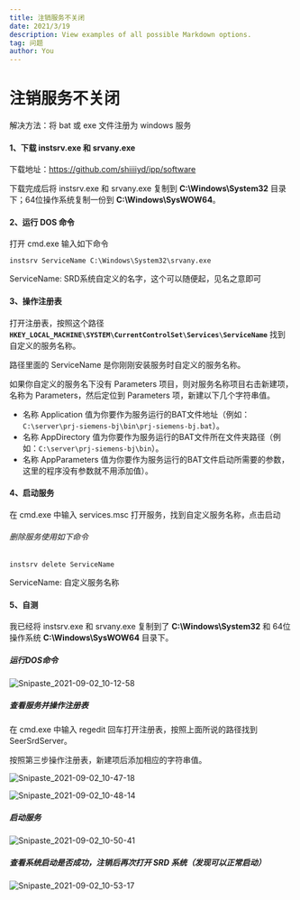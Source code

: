 ```yaml
---
title: 注销服务不关闭
date: 2021/3/19
description: View examples of all possible Markdown options.
tag: 问题
author: You
---
```


# 注销服务不关闭

解决方法：将 bat 或 exe 文件注册为 windows 服务

#### 1、下载 instsrv.exe 和 srvany.exe

下载地址：https://github.com/shiiiiyd/ipp/software

下载完成后将 instsrv.exe 和 srvany.exe 复制到 **C:\Windows\System32** 目录下；64位操作系统复制一份到 **C:\Windows\SysWOW64**。

#### 2、运行 DOS 命令

打开 cmd.exe 输入如下命令

~~~ABAP
instsrv ServiceName C:\Windows\System32\srvany.exe
~~~

ServiceName:  SRD系统自定义的名字，这个可以随便起，见名之意即可

#### 3、操作注册表

打开注册表，按照这个路径 **`HKEY_LOCAL_MACHINE\SYSTEM\CurrentControlSet\Services\ServiceName`** 找到自定义的服务名称。

路径里面的 ServiceName 是你刚刚安装服务时自定义的服务名称。

如果你自定义的服务名下没有 Parameters 项目，则对服务名称项目右击新建项，名称为 Parameters，然后定位到 Parameters 项，新建以下几个字符串值。

- 名称 Application 值为你要作为服务运行的BAT文件地址（例如：`C:\server\prj-siemens-bj\bin\prj-siemens-bj.bat`）。
- 名称 AppDirectory 值为你要作为服务运行的BAT文件所在文件夹路径（例如：`C:\server\prj-siemens-bj\bin`）。
- 名称 AppParameters 值为你要作为服务运行的BAT文件启动所需要的参数，这里的程序没有参数就不用添加值）。


#### 4、启动服务

在 cmd.exe 中输入 services.msc 打开服务，找到自定义服务名称，点击启动

###### 删除服务使用如下命令

~~~ABAP
instsrv delete ServiceName
~~~

ServiceName: 自定义服务名称


#### 5、自测

我已经将 instsrv.exe 和 srvany.exe 复制到了 **C:\Windows\System32** 和 64位操作系统 **C:\Windows\SysWOW64** 目录下。

##### 运行DOS命令

![Snipaste_2021-09-02_10-12-58](https://nuibi.oss-cn-beijing.aliyuncs.com/img/Snipaste_2021-09-02_10-12-58.png)

##### 查看服务并操作注册表

在 cmd.exe 中输入 regedit 回车打开注册表，按照上面所说的路径找到 SeerSrdServer。

按照第三步操作注册表，新建项后添加相应的字符串值。

![Snipaste_2021-09-02_10-47-18](https://nuibi.oss-cn-beijing.aliyuncs.com/img/Snipaste_2021-09-02_10-47-18.png)

![Snipaste_2021-09-02_10-48-14](https://nuibi.oss-cn-beijing.aliyuncs.com/img/Snipaste_2021-09-02_10-48-14.png)



##### 启动服务

![Snipaste_2021-09-02_10-50-41](https://nuibi.oss-cn-beijing.aliyuncs.com/img/Snipaste_2021-09-02_10-50-41.png)



##### 查看系统启动是否成功，注销后再次打开 SRD 系统（发现可以正常启动）

![Snipaste_2021-09-02_10-53-17](https://nuibi.oss-cn-beijing.aliyuncs.com/img/Snipaste_2021-09-02_10-53-17.png)



